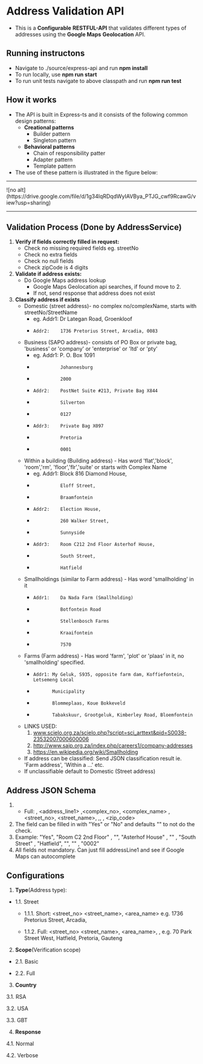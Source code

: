 # Address Validation API

* This is a **Configurable** **RESTFUL-API** that validates different types of addresses using the **Google Maps** **Geolocation** API.


## Running instructons

* Navigate to ./source/express-api and run **npm install**
* To run locally, use **npm run start**
* To run unit tests navigate to above classpath and run **npm run test**

## How it works

* The API is built in Express-ts and it consists of the following common design patterns:
	* **Creational patterns**
		* Builder pattern
		* Singleton pattern
	* **Behavioral patterns**
		* Chain of responsibility patter
		* Adapter pattern
		* Template pattern
* The use of these pattern is illustrated in the figure below:
<hr/>
![no alt](https://drive.google.com/file/d/1g34lqRDqdWyIAVBya_PTJG_cwf9RcawG/view?usp=sharing)
<hr/>

##  Validation Process (Done by AddressService)
1. **Verify if fields correctly filled in request:**
    * Check no missing required fields eg. streetNo
    * Check no extra fields
    * Check no null fields
    * Check zipCode is 4 digits
2. **Validate if address exists:**
    * Do Google Maps address lookup
        * Google Maps Geolocation api searches, if found move to 2. 
        * If not, send response that address does not exist
3. **Classify address if exists**
    * Domestic (street address)- no complex no/complexName, starts with streetNo/StreetName 
        * eg. Addr1:    Dr Lategan Road, Groenkloof
        *     Addr2:    1736 Pretorius Street, Arcadia, 0083
    * Business (SAPO address)- consists of PO Box or private bag, 'business' or 'company' or 'enterprise' or 'ltd' or 'pty'
        * eg. Addr1:    P. O. Box 1091
        *               Johannesburg
        *               2000
        *     Addr2:    PostNet Suite #213, Private Bag X844
        *               Silverton
        *               0127
        *     Addr3:    Private Bag X097
        *               Pretoria
        *               0001
    * Within a building (Building address) -  Has word 'flat','block', 'room','rm', 'floor','flr','suite' or starts with Complex Name
        * eg. Addr1:    Block 816 Diamond House, 
        *               Eloff Street, 
        *               Braamfontein
        *     Addr2:    Election House, 
        *               260 Walker Street, 
        *               Sunnyside
        *     Addr3:    Room C212 2nd Floor Asterhof House, 
        *               South Street, 
        *               Hatfield
    * Smallholdings (similar to Farm address) - Has word 'smallholding' in it
        *     Addr1:    Da Nada Farm (Smallholding)
        *               Botfontein Road
        *               Stellenbosch Farms
        *               Kraaifontein
        *               7570 
    * Farms (Farm address) - Has word 'farm', 'plot' or 'plaas' in it, no 'smallholding' specified. 
        *     Addr1: My Geluk, S935, opposite farm dam, Koffiefontein, Letsemeng Local
        *            Municipality
        *            Blommeplaas, Koue Bokkeveld
        *            Tabakskuur, Grootgeluk, Kimberley Road, Bloemfontein
        
    * LINKS USED: 
        1.  www.scielo.org.za/scielo.php?script=sci_arttext&pid=S0038-23532007000600006
        2.  http://www.saip.org.za/index.php/careers1/company-addresses
        3. https://en.wikipedia.org/wiki/Smallholding
    * If address can be classified: Send JSON classification result ie. 'Farm address', 'Within a ...' etc.
    * If unclassifiable default to Domestic (Street address)

## Address JSON Schema

1. * Full: <doAddressExistCheck> , <address_line1> ,<complex_no>, <complex_name> ,<street_no>, <street_name>, <suburb> ,<city>, <province>, <zip_code>
2. The <doAddressExistCheck> field can be filled in with "Yes" or "No" and defaults "" to not do the check.
3. Example: "Yes", "Room C2 2nd Floor" , "",  "Asterhof House" , "" ,  "South Street" , "Hatfield",  "",  ""  ,  "0002"
4. All fields not mandatory. Can just fill addressLine1 and see if Google Maps can autocomplete


## Configurations

1. **Type**(Address type):

* 1.1. Street
  * 1.1.1. Short: <street_no> <street_name>, <area_name>  e.g. 1736 Pretorius Street, Arcadia,
  
  * 1.1.2. Full: <street_no> <street_name>, <area_name>, <city>, <province>   e.g. 70 Park Street West, Hatfield, Pretoria, Gauteng 

2. **Scope**(Verification scope)

* 2.1. Basic

* 2.2. Full

3. **Country**

3.1. RSA

3.2. USA

3.3. GBT

4. **Response**

4.1. Normal

4.2. Verbose

